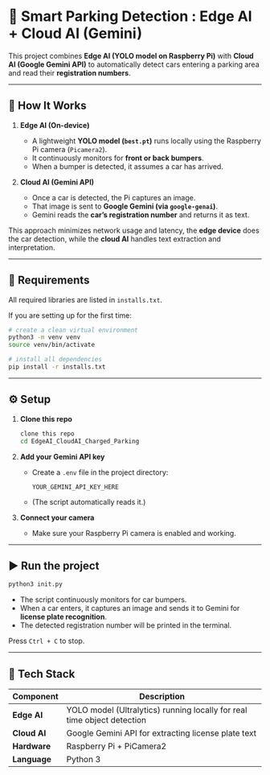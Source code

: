 # 🚗 Smart Parking Detection : Edge AI + Cloud AI (Gemini)

This project combines **Edge AI (YOLO model on Raspberry Pi)** with **Cloud AI (Google Gemini API)** to automatically detect cars entering a parking area and read their **registration numbers**.

---

## 🧠 How It Works

1. **Edge AI (On-device)**
   - A lightweight **YOLO model (`best.pt`)** runs locally using the Raspberry Pi camera (`Picamera2`).
   - It continuously monitors for **front or back bumpers**.
   - When a bumper is detected, it assumes a car has arrived.

2. **Cloud AI (Gemini API)**
   - Once a car is detected, the Pi captures an image.
   - That image is sent to **Google Gemini (via `google-genai`)**.
   - Gemini reads the **car’s registration number** and returns it as text.

This approach minimizes network usage and latency, the **edge device** does the car detection, while the **cloud AI** handles text extraction and interpretation.

---

## 🧰 Requirements

All required libraries are listed in `installs.txt`.

If you are setting up for the first time:

```bash
# create a clean virtual environment
python3 -m venv venv
source venv/bin/activate

# install all dependencies
pip install -r installs.txt
```

---

## ⚙️ Setup

1. **Clone this repo**

   ```bash
   clone this repo
   cd EdgeAI_CloudAI_Charged_Parking
   ```

2. **Add your Gemini API key**

   * Create a `.env` file in the project directory:

     ```
     YOUR_GEMINI_API_KEY_HERE
     ```
   * (The script automatically reads it.)

3. **Connect your camera**

   * Make sure your Raspberry Pi camera is enabled and working.

---

## ▶️ Run the project

```bash
python3 init.py
```

* The script continuously monitors for car bumpers.
* When a car enters, it captures an image and sends it to Gemini for **license plate recognition**.
* The detected registration number will be printed in the terminal.

Press `Ctrl + C` to stop.

---

## 🧠 Tech Stack

| Component    | Description                                                             |
| ------------ | ----------------------------------------------------------------------- |
| **Edge AI**  | YOLO model (Ultralytics) running locally for real time object detection |
| **Cloud AI** | Google Gemini API for extracting license plate text                     |
| **Hardware** | Raspberry Pi + PiCamera2                                                |
| **Language** | Python 3                                                                |